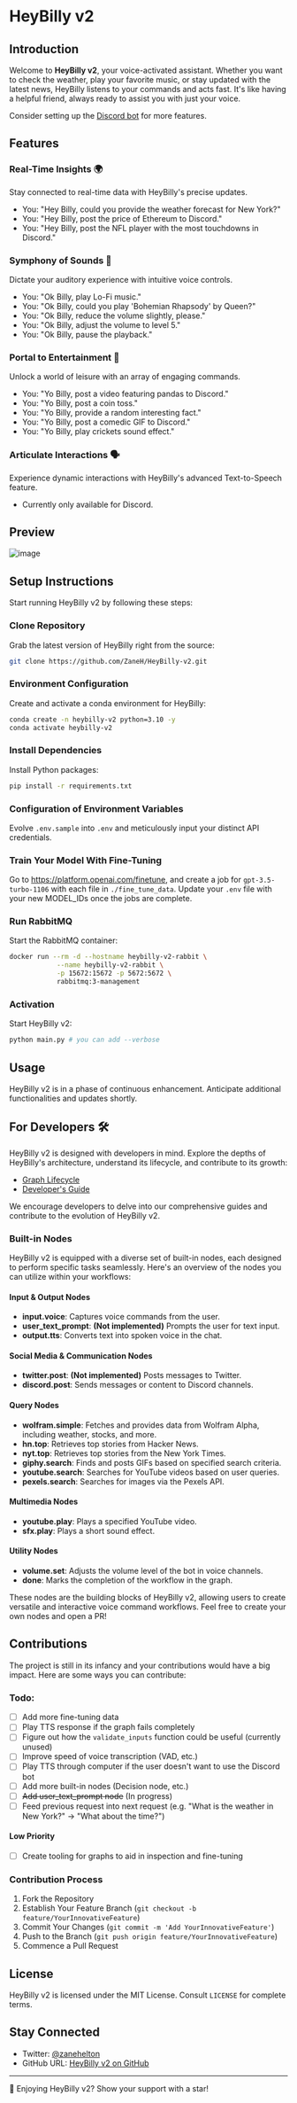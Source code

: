 # HeyBilly v2

## Introduction
Welcome to **HeyBilly v2**, your voice-activated assistant. Whether you want to check the weather, play your favorite music, or stay updated with the latest news, HeyBilly listens to your commands and acts fast. It's like having a helpful friend, always ready to assist you with just your voice.

Consider setting up the [Discord bot](https://github.com/ZaneH/heybilly-v2-discord) for more features.

## Features

### Real-Time Insights 🌍
Stay connected to real-time data with HeyBilly's precise updates.
- You: "Hey Billy, could you provide the weather forecast for New York?"
- You: "Hey Billy, post the price of Ethereum to Discord."
- You: "Hey Billy, post the NFL player with the most touchdowns in Discord."

### Symphony of Sounds 🎵
Dictate your auditory experience with intuitive voice controls.
- You: "Ok Billy, play Lo-Fi music."
- You: "Ok Billy, could you play 'Bohemian Rhapsody' by Queen?"
- You: "Ok Billy, reduce the volume slightly, please."
- You: "Ok Billy, adjust the volume to level 5."
- You: "Ok Billy, pause the playback."

### Portal to Entertainment 🎥
Unlock a world of leisure with an array of engaging commands.
- You: "Yo Billy, post a video featuring pandas to Discord."
- You: "Yo Billy, post a coin toss."
- You: "Yo Billy, provide a random interesting fact."
- You: "Yo Billy, post a comedic GIF to Discord."
- You: "Yo Billy, play crickets sound effect."

### Articulate Interactions 🗣️
Experience dynamic interactions with HeyBilly's advanced Text-to-Speech feature.

- Currently only available for Discord.

## Preview

![image](https://github.com/ZaneH/heybilly-v2/assets/8400251/d78819e1-9bdc-47d5-a27b-57f23ea6657a)

## Setup Instructions

Start running HeyBilly v2 by following these steps:

### Clone Repository
Grab the latest version of HeyBilly right from the source:

```bash
git clone https://github.com/ZaneH/HeyBilly-v2.git
```

### Environment Configuration
Create and activate a conda environment for HeyBilly:

```bash
conda create -n heybilly-v2 python=3.10 -y
conda activate heybilly-v2
```

### Install Dependencies
Install Python packages:

```bash
pip install -r requirements.txt
```

### Configuration of Environment Variables
Evolve `.env.sample` into `.env` and meticulously input your distinct API credentials.

### Train Your Model With Fine-Tuning
Go to https://platform.openai.com/finetune, and create a job for `gpt-3.5-turbo-1106` with each file in `./fine_tune_data`. Update your `.env` file with your new MODEL_IDs once the jobs are complete.

### Run RabbitMQ
Start the RabbitMQ container:

```bash
docker run --rm -d --hostname heybilly-v2-rabbit \
            --name heybilly-v2-rabbit \
            -p 15672:15672 -p 5672:5672 \
            rabbitmq:3-management
```

### Activation
Start HeyBilly v2:

```bash
python main.py # you can add --verbose
```

## Usage
HeyBilly v2 is in a phase of continuous enhancement. Anticipate additional functionalities and updates shortly.

## For Developers 🛠️
HeyBilly v2 is designed with developers in mind. Explore the depths of HeyBilly's architecture, understand its lifecycle, and contribute to its growth:

- [Graph Lifecycle](https://github.com/ZaneH/heybilly-v2/wiki/Graph-Lifecycle)
- [Developer's Guide](https://github.com/ZaneH/heybilly-v2/wiki/Developers-Guide)

We encourage developers to delve into our comprehensive guides and contribute to the evolution of HeyBilly v2.

### Built-in Nodes

HeyBilly v2 is equipped with a diverse set of built-in nodes, each designed to perform specific tasks seamlessly. Here's an overview of the nodes you can utilize within your workflows:

#### Input & Output Nodes
- **input.voice**: Captures voice commands from the user.
- **user_text_prompt**: **(Not implemented)** Prompts the user for text input.
- **output.tts**: Converts text into spoken voice in the chat.

#### Social Media & Communication Nodes
- **twitter.post**: **(Not implemented)** Posts messages to Twitter.
- **discord.post**: Sends messages or content to Discord channels.

#### Query Nodes
- **wolfram.simple**: Fetches and provides data from Wolfram Alpha, including weather, stocks, and more.
- **hn.top**: Retrieves top stories from Hacker News.
- **nyt.top**: Retrieves top stories from the New York Times.
- **giphy.search**: Finds and posts GIFs based on specified search criteria.
- **youtube.search**: Searches for YouTube videos based on user queries.
- **pexels.search**: Searches for images via the Pexels API.

#### Multimedia Nodes
- **youtube.play**: Plays a specified YouTube video.
- **sfx.play**: Plays a short sound effect.

#### Utility Nodes
- **volume.set**: Adjusts the volume level of the bot in voice channels.
- **done**: Marks the completion of the workflow in the graph.

These nodes are the building blocks of HeyBilly v2, allowing users to create versatile and interactive voice command workflows. Feel free to create your own nodes and open a PR!

## Contributions
The project is still in its infancy and your contributions would have a big impact. Here are some ways you can contribute:

### Todo:

- [ ] Add more fine-tuning data
- [ ] Play TTS response if the graph fails completely
- [ ] Figure out how the `validate_inputs` function could be useful (currently unused)
- [ ] Improve speed of voice transcription (VAD, etc.)
- [ ] Play TTS through computer if the user doesn't want to use the Discord bot
- [ ] Add more built-in nodes (Decision node, etc.)
- [ ] ~~Add user_text_prompt node~~ (In progress)
- [ ] Feed previous request into next request (e.g. "What is the weather in New York?" -> "What about the time?")

#### Low Priority

- [ ] Create tooling for graphs to aid in inspection and fine-tuning

### Contribution Process
1. Fork the Repository
2. Establish Your Feature Branch (`git checkout -b feature/YourInnovativeFeature`)
3. Commit Your Changes (`git commit -m 'Add YourInnovativeFeature'`)
4. Push to the Branch (`git push origin feature/YourInnovativeFeature`)
5. Commence a Pull Request

## License
HeyBilly v2 is licensed under the MIT License. Consult `LICENSE` for complete terms.

## Stay Connected
- Twitter: [@zanehelton](https://twitter.com/zanehelton)
- GitHub URL: [HeyBilly v2 on GitHub](https://github.com/ZaneH/HeyBilly-v2)

---

🌟 Enjoying HeyBilly v2? Show your support with a star!
